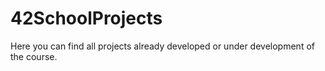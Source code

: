 # 42SchoolProjects
Here you can find all projects already developed or under development of the course.
